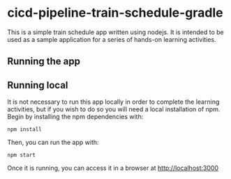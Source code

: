 # cicd-pipeline-train-schedule-gradle

This is a simple train schedule app written using nodejs. It is intended to be used as a sample application for a series of hands-on learning activities.

## Running the app
## Running local
It is not necessary to run this app locally in order to complete the learning activities, but if you wish to do so you will need a local installation of npm. Begin by installing the npm dependencies with:

    npm install

Then, you can run the app with:

    npm start

Once it is running, you can access it in a browser at [http://localhost:3000](http://localhost:3000)
